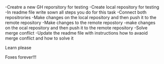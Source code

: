 -Creatre a new GH reporsitory for testing
-Create local repository for testing
-In readme file write sown all steps you do for this task
-Connect both repositrories
-Make changes on the local repository and then push it to the remote repository
-Make changes to the remote repostory
-make changes on the ocal repository and then push it to the remote repository
-Solve merge conflict
-Update the readme file with instructions how to avaoid merge conflict and how to solve it

Learn please



Foxes forever!!!
